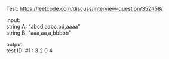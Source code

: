Test: https://leetcode.com/discuss/interview-question/352458/<br />

input:<br />
string A: "abcd,aabc,bd,aaaa"<br />
string B: "aaa,aa,a,bbbbb"<br />

output:<br />
test ID: #1 : 3 2 0 4<br />